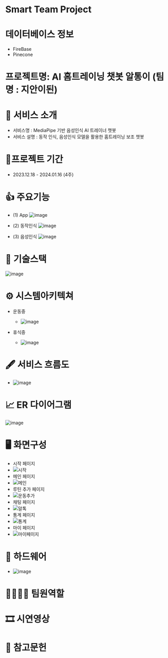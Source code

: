 # Smart Team Project

# 데이터베이스 정보
- FireBase
- Pinecone

# 프로젝트명: AI 홈트레이닝 챗봇 알통이 (팀명 : 지안이된)

# 👀 서비스 소개
- 서비스명 : MediaPipe 기반 음성인식 AI 트레이너 챗봇 
- 서비스 설명 : 동작 인식, 음성인식 모델을 활용한 홈트레이닝 보조 챗봇

# 📅프로젝트 기간
- 2023.12.18 - 2024.01.16 (4주)

# 👍 주요기능
- (1) App
![image](https://github.com/AlTong2/.github/assets/145187636/c9bdb9fe-8e4c-46fc-b0b9-acd7d41ed8d3)

- (2) 동작인식
![image](https://github.com/AlTong2/.github/assets/145187636/a3623c9b-f654-46a3-952f-2434f9e4addd)

- (3) 음성인식
 ![image](https://github.com/AlTong2/.github/assets/145187636/b6fd25f8-939b-4758-af43-eb5ad29d2c35)


# 🔨 기술스택
![image](https://github.com/AlTong2/.github/assets/145187636/d2d1ba65-cf82-43a2-bad9-0fecac3fb0b5)


# ⚙ 시스템아키텍쳐
- 운동중
   - ![image](https://github.com/AlTong2/.github/assets/145187636/4dcea1f4-9559-409e-8667-ef2e61332cea)
  
- 휴식중
   - ![image](https://github.com/AlTong2/.github/assets/145187636/1d26f5c2-4b2d-4dfe-a4a5-9ee988f025b4)


# 🖋 서비스 흐름도
- ![image](https://github.com/AlTong2/.github/assets/145187636/5f5191d4-4d3c-43f4-908f-2cb252ec642e)


# 📈 ER 다이어그램
![image](https://github.com/AlTong2/.github/assets/145187636/9eb33d85-aa3d-4df8-b5f9-8aed565c9810)

# 🖥 화면구성
- 시작 페이지
- ![시작](https://github.com/AlTong2/.github/assets/145187636/db1f520c-d9bd-4a6e-99e1-1b746b3bd4bc)
- 메인 페이지
- ![메인](https://github.com/AlTong2/.github/assets/145187636/afa2e309-520b-4509-8b59-994bf48284d2)
- 루틴 추가 페이지
- ![운동추가](https://github.com/AlTong2/.github/assets/145187636/aad5b4d1-7696-46c0-9c2d-6f44cc06a93d)
- 채팅 페이지
- ![알톡](https://github.com/AlTong2/.github/assets/145187636/6c730a37-fd2c-428e-845b-4fe53f99e697)
- 통계 페이지
- ![통계](https://github.com/AlTong2/.github/assets/145187636/fd287853-62e2-4eed-b8eb-427f8845f7a9)
- 마이 페이지
- ![마이페이지](https://github.com/AlTong2/.github/assets/145187636/89863eef-88ad-447e-902f-40a951f0d7d4)


# 🤖 하드웨어
- ![image](https://github.com/AlTong2/project/assets/145187636/32a7bf1a-5f1a-4309-94c1-61260cc114f9)



# 👨‍👩‍👦‍👦 팀원역할
# 🎞 시연영상
# 🧾 참고문헌






